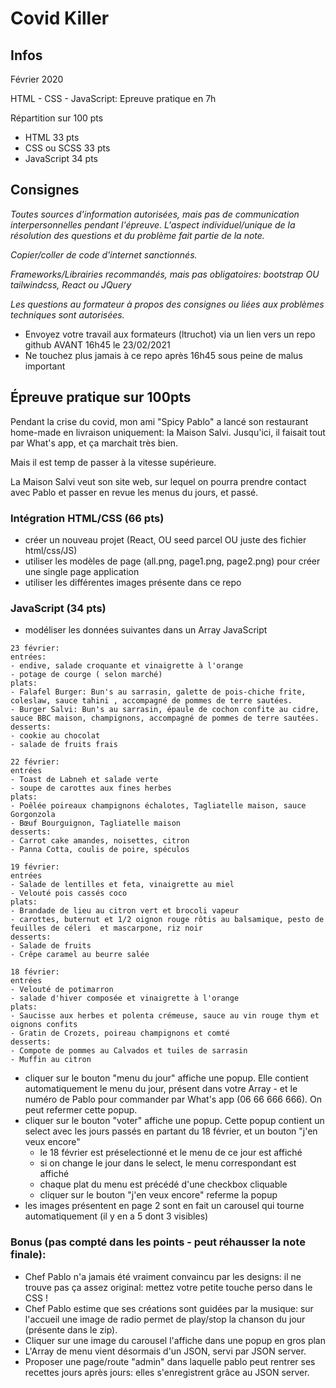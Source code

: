 # Covid Killer

## Infos
Février 2020

HTML - CSS - JavaScript: Epreuve pratique en 7h

Répartition sur 100 pts
- HTML 33 pts
- CSS ou SCSS 33 pts
- JavaScript 34 pts 

## Consignes
*Toutes sources d'information autorisées, mais pas de communication interpersonnelles pendant l'épreuve. L'aspect individuel/unique de la résolution des questions et du problème fait partie de la note.*

*Copier/coller de code d'internet sanctionnés.*

*Frameworks/Librairies recommandés, mais pas obligatoires: bootstrap OU tailwindcss, React ou JQuery*

*Les questions au formateur à propos des consignes ou liées aux problèmes techniques sont autorisées.*

- Envoyez votre travail aux formateurs (ltruchot) via un lien vers un repo github AVANT 16h45 le 23/02/2021
- Ne touchez plus jamais à ce repo après 16h45 sous peine de malus important

## Épreuve pratique sur 100pts
Pendant la crise du covid, mon ami "Spicy Pablo" a lancé son restaurant home-made en livraison uniquement: la Maison Salvi.
Jusqu'ici, il faisait tout par What's app, et ça marchait très bien.

Mais il est temp de passer à la vitesse supérieure.

La Maison Salvi veut son site web, sur lequel on pourra prendre contact avec Pablo et passer en revue les menus du jours, et passé.

### Intégration HTML/CSS (66 pts)
- créer un nouveau projet (React, OU seed parcel OU juste des fichier html/css/JS)
- utiliser les modèles de page (all.png, page1.png, page2.png) pour créer une single page application
- utiliser les différentes images présente dans ce repo

### JavaScript (34 pts)
- modéliser les données suivantes dans un Array JavaScript
```
23 février:
entrées:
- endive, salade croquante et vinaigrette à l'orange
- potage de courge ( selon marché)
plats:
- Falafel Burger: Bun's au sarrasin, galette de pois-chiche frite, coleslaw, sauce tahini , accompagné de pommes de terre sautées. 
- Burger Salvi: Bun's au sarrasin, épaule de cochon confite au cidre, sauce BBC maison, champignons, accompagné de pommes de terre sautées.
desserts:
- cookie au chocolat
- salade de fruits frais

22 février:
entrées
- Toast de Labneh et salade verte
- soupe de carottes aux fines herbes
plats:
- Poêlée poireaux champignons échalotes, Tagliatelle maison, sauce Gorgonzola
- Bœuf Bourguignon, Tagliatelle maison
desserts:
- Carrot cake amandes, noisettes, citron
- Panna Cotta, coulis de poire, spéculos

19 février:
entrées
- Salade de lentilles et feta, vinaigrette au miel
- Velouté pois cassés coco
plats:
- Brandade de lieu au citron vert et brocoli vapeur
- carottes, buternut et 1/2 oignon rouge rôtis au balsamique, pesto de feuilles de céleri  et mascarpone, riz noir
desserts:
- Salade de fruits
- Crêpe caramel au beurre salée

18 février:
entrées
- Velouté de potimarron
- salade d'hiver composée et vinaigrette à l'orange
plats:
- Saucisse aux herbes et polenta crémeuse, sauce au vin rouge thym et oignons confits
- Gratin de Crozets, poireau champignons et comté
desserts:
- Compote de pommes au Calvados et tuiles de sarrasin
- Muffin au citron
```
- cliquer sur le bouton "menu du jour" affiche une popup. Elle contient automatiquement le menu du jour, présent dans votre Array - et le numéro de Pablo pour commander par What's app (06 66 666 666). On peut refermer cette popup.
- cliquer sur le bouton "voter" affiche une popup. Cette popup contient un select avec les jours passés en partant du 18 février, et un bouton "j'en veux encore"
  - le 18 février est préselectionné et le menu de ce jour est affiché
  - si on change le jour dans le select, le menu correspondant est affiché
  - chaque plat du menu est précédé d'une checkbox cliquable
  - cliquer sur le bouton "j'en veux encore" referme la popup
- les images présentent en page 2 sont en fait un carousel qui tourne automatiquement (il y en a 5 dont 3 visibles)


### Bonus (pas compté dans les points - peut réhausser la note finale):
- Chef Pablo n'a jamais été vraiment convaincu par les designs: il ne trouve pas ça assez original: mettez votre petite touche perso dans le CSS !
- Chef Pablo estime que ses créations sont guidées par la musique: sur l'accueil une image de radio permet de play/stop la chanson du jour (présente dans le zip).
- Cliquer sur une image du carousel l'affiche dans une popup en gros plan
- L'Array de menu vient désormais d'un JSON, servi par JSON server.
- Proposer une page/route "admin" dans laquelle pablo peut rentrer ses recettes jours après jours: elles s'enregistrent grâce au JSON server.